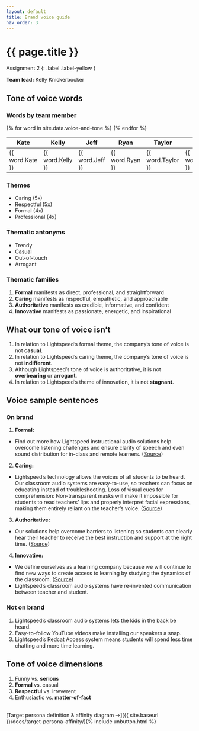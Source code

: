 ```yaml
---
layout: default
title: Brand voice guide
nav_order: 3
---
```


# {{ page.title }}

Assignment 2
{: .label .label-yellow }

**Team lead:** Kelly Knickerbocker

## Tone of voice words
### Words by team member
<table>
    <thead>
        <tr>
            <th>Kate</th>
            <th>Kelly</th>
            <th>Jeff</th>
            <th>Ryan</th>
            <th>Taylor</th>
            <th>Tina</th>
        </tr>
    </thead>
    <tbody>
    {% for word in site.data.voice-and-tone %}
        <tr><td>{{ word.Kate }}</td>
        <td>{{ word.Kelly }}</td>
        <td>{{ word.Jeff }}</td>
        <td>{{ word.Ryan }}</td>
        <td>{{ word.Taylor }}</td>
        <td>{{ word.Tina }}</td></tr>
    {% endfor %}    
    </tbody>
</table>

### Themes

- Caring (5x)
- Respectful (5x) 
- Formal (4x)
- Professional (4x)

### Thematic antonyms 

- Trendy
- Casual
- Out-of-touch
- Arrogant

### Thematic families

1. **Formal** manifests as direct, professional, and straightforward
1. **Caring** manifests as respectful, empathetic, and approachable
1. **Authoritative** manifests as credible, informative, and confident
1. **Innovative** manifests as passionate, energetic, and inspirational

## What our tone of voice isn’t

1. In relation to Lightspeed’s formal theme, the company’s tone of voice is not **casual**.
1. In relation to Lightspeed’s caring theme, the company’s tone of voice is not **indifferent**. 
1. Although Lightspeed’s tone of voice is authoritative, it is not **overbearing** or **arrogant**.
1. In relation to Lightspeed’s theme of innovation, it is not **stagnant**.

## Voice sample sentences
### On brand
1. **Formal:**
- Find out more how Lightspeed instructional audio solutions help overcome listening challenges and ensure clarity of speech and even sound distribution for in-class and remote learners. ([Source](https://f.hubspotusercontent30.net/hubfs/2117481/Face_Mask_Application_Brief_AB0580US01-1.pdf))
2. **Caring:** 
- Lightspeed’s technology allows the voices of all students to be heard.
Our classroom audio systems are easy-to-use, so teachers can focus on educating instead of troubleshooting.
Loss of visual cues for comprehension: Non-transparent masks will make it impossible for students to read teachers’ lips and properly interpret facial expressions, making them entirely reliant on the teacher’s voice. ([Source](https://f.hubspotusercontent30.net/hubfs/2117481/Face_Mask_Application_Brief_AB0580US01-1.pdf))
3. **Authoritative:** 
- Our solutions help overcome barriers to listening so students can clearly hear their teacher to receive the best instruction and support at the right time. ([Source](https://www.lightspeed-tek.com/products/))
4. **Innovative:** 
- We define ourselves as a learning company because we will continue to find new ways to create access to learning by studying the dynamics of the classroom. ([Source](https://www.lightspeed-tek.com/about-us/overview/))
- Lightspeed’s classroom audio systems have re-invented communication between teacher and student.


### Not on brand

1. Lightspeed’s classroom audio systems lets the kids in the back be heard.
1. Easy-to-follow YouTube videos make installing our speakers a snap.
1. Lightspeed’s Redcat Access system means students will spend less time chatting and more time learning.

## Tone of voice dimensions 
1. Funny vs. **serious**
1. **Formal** vs. casual
1. **Respectful** vs. irreverent
1. Enthusiastic vs. **matter-of-fact**


<br>
[Target persona definition & affinity diagram →]({{ site.baseurl }}/docs/target-persona-affinity/){% include unbutton.html %}